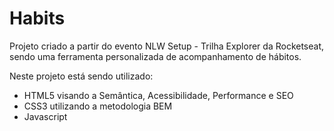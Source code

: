 # Habits
 
Projeto criado a partir do evento NLW Setup - Trilha Explorer da Rocketseat, sendo uma ferramenta personalizada de acompanhamento de hábitos.

Neste projeto está sendo utilizado:
- HTML5 visando a Semântica, Acessibilidade, Performance e SEO
- CSS3 utilizando a metodologia BEM
- Javascript
